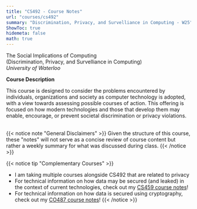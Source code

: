 ```yaml
---
title: "CS492 - Course Notes"
url: "courses/cs492"
summary: "Discrimination, Privacy, and Survelliance in Computing - W25"
ShowToc: true
hidemeta: false
math: true
---
```


<style>
    .post-content {
        font-family: 'KaTeX_Main', serif;
        font-size: 16px;
        line-height: 1.6;
        color: #000000;
        background-color: #ffffff;
    }

    .post-content h1,
    .post-content h2,
    .post-content h3,
    .post-content h4,
    .post-content h5 {
        color: #000000;
        line-height: 1.2
    }

    .post-content a {
        color: #0000FF
    }

    .katex-html {
        font-size: 16px;
    }

    .post-content b.h3notoc {
        font-size: 24px;
    }
</style>

The Social Implications of Computing <br>
(Discrimination, Privacy, and Survelliance in Computing) <br>
_University of Waterloo_

<b class="h3notoc"> Course Description </b>

This course is designed to consider the problems encountered by individuals, organizations and society as computer technology is adopted, with a view towards assessing possible courses of action. This offering is focused on how modern technologies and those that develop them may enable, encourage, or prevent societal discrimination or privacy violations.

<br>
{{< notice note "General Disclaimers" >}}
Given the structure of this course, these "notes" will not serve as a concise review of course content  but rather a weekly summary for what was discussed during class.
{{< /notice >}}

{{< notice tip "Complementary Courses" >}}
- I am taking multiple courses alongside CS492 that are related to privacy
- For technical information on how data may be secured (and leaked) in the context of current technologies, check out my [CS459 course notes](../cs459)!
- For technical information on how data is secured using cryptography, check out my [CO487 course notes](../co487)!
{{< /notice >}}





